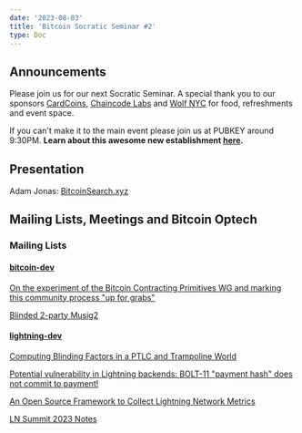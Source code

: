 ```yaml
---
date: '2023-08-03'
title: 'Bitcoin Socratic Seminar #2'
type: Doc
---
```


## Announcements

Please join us for our next Socratic Seminar. A special thank you to our sponsors <a href="https://cardcoins.co" data-no-summary>CardCoins</a>, <a href="https://chaincode.com" data-no-summary>Chaincode Labs</a> and <a href="https://wolfnyc.com" data-no-summary>Wolf NYC</a> for food, refreshments and event space.

If you can't make it to the main event please join us at PUBKEY around 9:30PM. **Learn about this awesome new establishment <a href="https://ny.eater.com/2022/12/13/23494423/pubkey-opening-manhattan-bitcoin-bar" data-no-summary>here</a>.**

## Presentation

Adam Jonas: <a href="https://bitcoinsearch.xyz/" data-no-summary>BitcoinSearch.xyz</a>

## Mailing Lists, Meetings and Bitcoin Optech

### Mailing Lists

#### <a href="https://lists.linuxfoundation.org/pipermail/bitcoin-dev" data-no-summary>bitcoin-dev</a>

[On the experiment of the Bitcoin Contracting Primitives WG and marking this community process "up for grabs"](https://lists.linuxfoundation.org/pipermail/bitcoin-dev/2023-July/021786.html)

[Blinded 2-party Musig2](https://lists.linuxfoundation.org/pipermail/bitcoin-dev/2023-July/021792.html)

<h4> <a href="https://lists.linuxfoundation.org/pipermail/lightning-dev" data-no-summary>lightning-dev</a> </h4>

[Computing Blinding Factors in a PTLC and Trampoline World](https://lists.linuxfoundation.org/pipermail/lightning-dev/2023-June/003999.html)

[Potential vulnerability in Lightning backends: BOLT-11 "payment hash" does not commit to payment!](https://lists.linuxfoundation.org/pipermail/lightning-dev/2023-June/003983.html)

[An Open Source Framework to Collect Lightning Network Metrics](https://lists.linuxfoundation.org/pipermail/lightning-dev/2023-July/004011.html)

[LN Summit 2023 Notes](https://lists.linuxfoundation.org/pipermail/lightning-dev/2023-July/004014.html)
